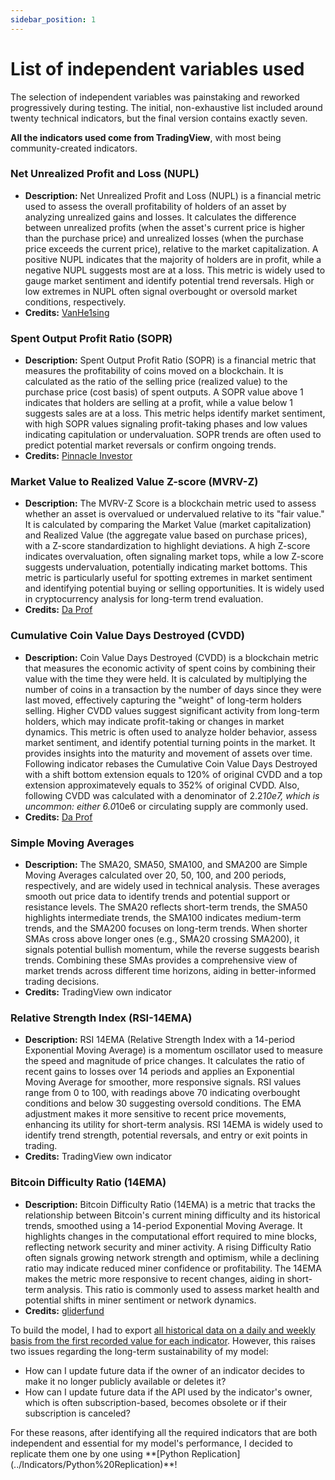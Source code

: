 ```yaml
---
sidebar_position: 1
---
```


# List of independent variables used

The selection of independent variables was painstaking and reworked progressively during testing. The initial, non-exhaustive list included around twenty technical indicators, but the final version contains exactly seven. 

**All the indicators used come from TradingView**, with most being community-created indicators.

### Net Unrealized Profit and Loss (NUPL)
- **Description:** Net Unrealized Profit and Loss (NUPL) is a financial metric used to assess the overall profitability of holders of an asset by analyzing unrealized gains and losses. It calculates the difference between unrealized profits (when the asset's current price is higher than the purchase price) and unrealized losses (when the purchase price exceeds the current price), relative to the market capitalization. A positive NUPL indicates that the majority of holders are in profit, while a negative NUPL suggests most are at a loss. This metric is widely used to gauge market sentiment and identify potential trend reversals. High or low extremes in NUPL often signal overbought or oversold market conditions, respectively.
- **Credits:** [VanHe1sing](https://www.tradingview.com/u/VanHe1sing/)



### Spent Output Profit Ratio (SOPR)
- **Description:** Spent Output Profit Ratio (SOPR) is a financial metric that measures the profitability of coins moved on a blockchain. It is calculated as the ratio of the selling price (realized value) to the purchase price (cost basis) of spent outputs. A SOPR value above 1 indicates that holders are selling at a profit, while a value below 1 suggests sales are at a loss. This metric helps identify market sentiment, with high SOPR values signaling profit-taking phases and low values indicating capitulation or undervaluation. SOPR trends are often used to predict potential market reversals or confirm ongoing trends.
- **Credits:** [Pinnacle Investor](https://www.tradingview.com/u/Pinnacle_Investor/)


### Market Value to Realized Value Z-score (MVRV-Z)
- **Description:** The MVRV-Z Score is a blockchain metric used to assess whether an asset is overvalued or undervalued relative to its "fair value." It is calculated by comparing the Market Value (market capitalization) and Realized Value (the aggregate value based on purchase prices), with a Z-score standardization to highlight deviations. A high Z-score indicates overvaluation, often signaling market tops, while a low Z-score suggests undervaluation, potentially indicating market bottoms. This metric is particularly useful for spotting extremes in market sentiment and identifying potential buying or selling opportunities. It is widely used in cryptocurrency analysis for long-term trend evaluation.
- **Credits:** [Da Prof](https://www.tradingview.com/u/Da_Prof/)


### Cumulative Coin Value Days Destroyed (CVDD)
- **Description:** Coin Value Days Destroyed (CVDD) is a blockchain metric that measures the economic activity of spent coins by combining their value with the time they were held. It is calculated by multiplying the number of coins in a transaction by the number of days since they were last moved, effectively capturing the "weight" of long-term holders selling. Higher CVDD values suggest significant activity from long-term holders, which may indicate profit-taking or changes in market dynamics. This metric is often used to analyze holder behavior, assess market sentiment, and identify potential turning points in the market. It provides insights into the maturity and movement of assets over time.
Following indicator rebases the Cumulative Coin Value Days Destroyed with a shift bottom extension equals to 120% of original CVDD and a top extension approximatevely equals to 352% of original CVDD. Also, following CVDD was calculated with a denominator of 2.2*10e7, which is uncommon: either 6.0*10e6 or circulating supply are commonly used. 
- **Credits:** [Da Prof](https://www.tradingview.com/u/Da_Prof/)


### Simple Moving Averages 
- **Description:** The SMA20, SMA50, SMA100, and SMA200 are Simple Moving Averages calculated over 20, 50, 100, and 200 periods, respectively, and are widely used in technical analysis. These averages smooth out price data to identify trends and potential support or resistance levels. The SMA20 reflects short-term trends, the SMA50 highlights intermediate trends, the SMA100 indicates medium-term trends, and the SMA200 focuses on long-term trends. When shorter SMAs cross above longer ones (e.g., SMA20 crossing SMA200), it signals potential bullish momentum, while the reverse suggests bearish trends. Combining these SMAs provides a comprehensive view of market trends across different time horizons, aiding in better-informed trading decisions.
- **Credits:** TradingView own indicator


### Relative Strength Index (RSI-14EMA)
- **Description:** RSI 14EMA (Relative Strength Index with a 14-period Exponential Moving Average) is a momentum oscillator used to measure the speed and magnitude of price changes. It calculates the ratio of recent gains to losses over 14 periods and applies an Exponential Moving Average for smoother, more responsive signals. RSI values range from 0 to 100, with readings above 70 indicating overbought conditions and below 30 suggesting oversold conditions. The EMA adjustment makes it more sensitive to recent price movements, enhancing its utility for short-term analysis. RSI 14EMA is widely used to identify trend strength, potential reversals, and entry or exit points in trading.
- **Credits:** TradingView own indicator


### Bitcoin Difficulty Ratio (14EMA)
- **Description:** Bitcoin Difficulty Ratio (14EMA) is a metric that tracks the relationship between Bitcoin's current mining difficulty and its historical trends, smoothed using a 14-period Exponential Moving Average. It highlights changes in the computational effort required to mine blocks, reflecting network security and miner activity. A rising Difficulty Ratio often signals growing network strength and optimism, while a declining ratio may indicate reduced miner confidence or profitability. The 14EMA makes the metric more responsive to recent changes, aiding in short-term analysis. This ratio is commonly used to assess market health and potential shifts in miner sentiment or network dynamics.
- **Credits:** [gliderfund](https://www.tradingview.com/u/gliderfund/)


<div class="extra-space"></div>


To build the model, I had to export <u>all historical data on a daily and weekly basis from the first recorded value for each indicator</u>. However, this raises two issues regarding the long-term sustainability of my model:

- How can I update future data if the owner of an indicator decides to make it no longer publicly available or deletes it?
- How can I update future data if the API used by the indicator's owner, which is often subscription-based, becomes obsolete or if their subscription is canceled?

<div class="extra-space"></div>
For these reasons, after identifying all the required indicators that are both independent and essential for my model's performance, I decided to replicate them one by one using **[Python Replication](../Indicators/Python%20Replication)**!
